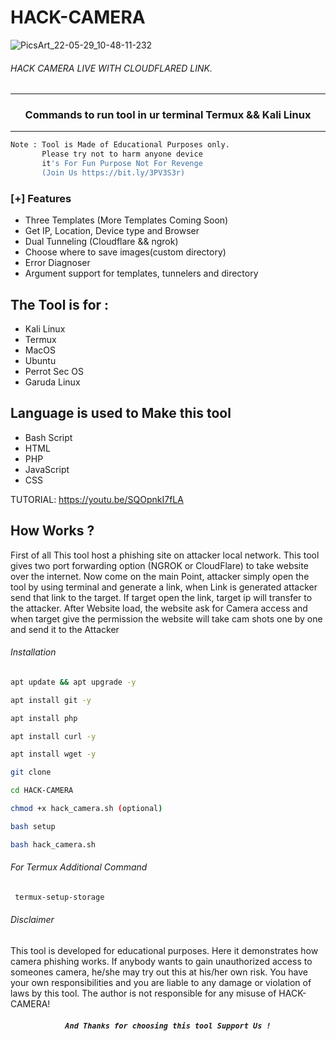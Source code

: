 # HACK-CAMERA
![PicsArt_22-05-29_10-48-11-232](https://user-images.githubusercontent.com/70594016/170853488-00bb3f9c-768b-4313-83ba-535683a75c82.png)


###### HACK CAMERA LIVE WITH CLOUDFLARED LINK.
***
### <p align="center">Commands to run tool in ur terminal Termux && Kali Linux
***

```bash
Note : Tool is Made of Educational Purposes only.
       Please try not to harm anyone device 
       it's For Fun Purpose Not For Revenge
       (Join Us https://bit.ly/3PV3S3r)
```
### [+] Features
 - Three Templates (More Templates Coming Soon)
 - Get IP, Location, Device type and Browser
 - Dual Tunneling (Cloudflare && ngrok)
 - Choose where to save images(custom directory) 
 - Error Diagnoser
 - Argument support for templates, tunnelers and directory
       
 ## The Tool is for :
- Kali Linux
- Termux
- MacOS
- Ubuntu
- Perrot Sec OS
- Garuda Linux     
 
 ## Language is used to Make this tool
- Bash Script
- HTML
- PHP
- JavaScript
- CSS
 
 TUTORIAL: https://youtu.be/SQOpnkI7fLA
       
## How Works ?
First of all This tool host a phishing site on attacker local network. This tool gives two port forwarding option (NGROK or CloudFlare) to take website over the internet. Now come on the main Point, attacker simply open the tool by using terminal and generate a link, when Link is generated attacker send that link to the target. If target open the link, target ip will transfer to the attacker. After Website load, the website ask for Camera access and when target give the permission the website will take cam shots one by one and send it to the Attacker
       
###### Installation
```bash
apt update && apt upgrade -y
```
```bash
apt install git -y
```
```bash
apt install php
```
```bash
apt install curl -y
```
```bash
apt install wget -y
```
```bash
git clone 
```
```bash
cd HACK-CAMERA
```
```bash
chmod +x hack_camera.sh (optional)
```
```bash
bash setup
```
```bash
bash hack_camera.sh
```
###### For Termux Additional Command 
```bash
 termux-setup-storage
 ```
 ###### Disclaimer
 This tool is developed for educational purposes. Here it demonstrates how camera phishing works. If anybody wants to gain unauthorized access to someones camera, he/she may try out this at his/her own risk. You have your own responsibilities and you are liable to any damage or violation of laws by this tool. The author is not responsible for any misuse of HACK-CAMERA!
       
##### <p align="center">```And Thanks for choosing this tool Support Us !```
